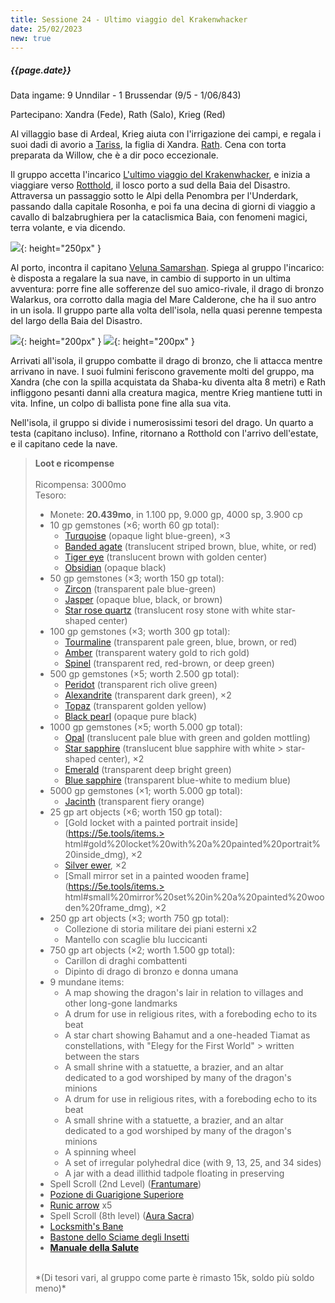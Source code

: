 ```yaml
---
title: Sessione 24 - Ultimo viaggio del Krakenwhacker
date: 25/02/2023
new: true
---
```


##### {{page.date}}

Data ingame: 9 Unndilar - 1 Brussendar (9/5 - 1/06/843)

Partecipano: Xandra (Fede), Rath (Salo), Krieg (Red)

Al villaggio base di Ardeal, Krieg aiuta con l'irrigazione dei campi, e regala i suoi dadi di avorio a [Tariss](/xho/npc/pg_related.md#tariss), la figlia di Xandra. [Rath](https://youtu.be/1_06loghbhE). Cena con torta preparata da Willow, che è a dir poco eccezionale.

Il gruppo accetta l'incarico [L'ultimo viaggio del Krakenwhacker](/xho/quest#ultimo-viaggio-del-krakenwhacker), e inizia a viaggiare verso [Rotthold](/xho/luoghi#rotthold), il losco porto a sud della Baia del Disastro. Attraversa un passaggio sotto le Alpi della Penombra per l'Underdark, passando dalla capitale Rosonha, e poi fa una decina di giorni di viaggio a cavallo di balzabrughiera per la cataclismica Baia, con fenomeni magici, terra volante, e via dicendo.

![](https://cdna.artstation.com/p/assets/images/images/002/612/804/large/piotr-krezelewski-tawerna-outdoor.jpg){: height="250px" }

Al porto, incontra il capitano [Veluna Samarshan](/xho/npc/various#minori). Spiega al gruppo l'incarico: è disposta a regalare la sua nave, in cambio di supporto in un ultima avventura: porre fine alle sofferenze del suo amico-rivale, il drago di bronzo Walarkus, ora corrotto dalla magia del Mare Calderone, che ha il suo antro in un isola. Il gruppo parte alla volta dell'isola, nella quasi perenne tempesta del largo della Baia del Disastro.

![](https://pbs.twimg.com/media/EwsOXA8VkAYLycZ?format=jpg&name=medium){: height="200px" } ![](https://www.dragonslair.it/uploads/monthly_2020_03/large.wildemount-magic-portal.jpg.01dd5895c96ba0cce7b31565d7a0c329.jpg){: height="200px" }

Arrivati all'isola, il gruppo combatte il drago di bronzo, che li attacca mentre arrivano in nave. I suoi fulmini feriscono gravemente molti del gruppo, ma Xandra (che con la spilla acquistata da Shaba-ku diventa alta 8 metri) e Rath infliggono pesanti danni alla creatura magica, mentre Krieg mantiene tutti in vita. Infine, un colpo di ballista pone fine alla sua vita.

Nell'isola, il gruppo si divide i numerosissimi tesori del drago. Un quarto a testa (capitano incluso). Infine, ritornano a Rotthold con l'arrivo dell'estate, e il capitano cede la nave.

> **Loot e ricompense**
> <br><br>
> Ricompensa: 3000mo  
> Tesoro:  
> - Monete: **20.439mo**, in 1.100 pp, 9.000 gp, 4000 sp, 3.900 cp
> - 10 gp gemstones (×6; worth 60 gp total):  
>   -   [Turquoise](https://5e.tools/items.html#turquoise_dmg) (opaque light blue-green), ×3
>   -   [Banded agate](https://5e.tools/items.html#banded%20agate_dmg) (translucent striped brown, blue, white, or red)
>   -   [Tiger eye](https://5e.tools/items.html#tiger%20eye_dmg) (translucent brown with golden center)
>   -   [Obsidian](https://5e.tools/items.html#obsidian_dmg) (opaque black)<br>
> - 50 gp gemstones (×3; worth 150 gp total):
>   -   [Zircon](https://5e.tools/items.html#zircon_dmg) (transparent pale blue-green)
>   -   [Jasper](https://5e.tools/items.html#jasper_dmg) (opaque blue, black, or brown)
>   -   [Star rose quartz](https://5e.tools/items.html#star%20rose%20quartz_dmg) (translucent rosy stone with white star-shaped center)<br>
> - 100 gp gemstones (×3; worth 300 gp total):  
>   -   [Tourmaline](https://5e.tools/items.html#tourmaline_dmg) (transparent pale green, blue, brown, or red)
>   -   [Amber](https://5e.tools/items.html#amber_dmg) (transparent watery gold to rich gold)
>   -   [Spinel](https://5e.tools/items.html#spinel_dmg) (transparent red, red-brown, or deep green)<br>
> - 500 gp gemstones (×5; worth 2.500 gp total):
>   -   [Peridot](https://5e.tools/items.html#peridot_dmg) (transparent rich olive green)
>   -   [Alexandrite](https://5e.tools/items.html#alexandrite_dmg) (transparent dark green), ×2
>   -   [Topaz](https://5e.tools/items.html#topaz_dmg) (transparent golden yellow)
>   -   [Black pearl](https://5e.tools/items.html#black%20pearl_dmg) (opaque pure black)<br>
> - 1000 gp gemstones (×5; worth 5.000 gp total):
>   -   [Opal](https://5e.tools/items.html#opal_dmg) (translucent pale blue with green and golden mottling)
>   -   [Star sapphire](https://5e.tools/items.html#star%20sapphire_dmg) (translucent blue sapphire with white > star-shaped center), ×2
>   -   [Emerald](https://5e.tools/items.html#emerald_dmg) (transparent deep bright green)
>   -   [Blue sapphire](https://5e.tools/items.html#blue%20sapphire_dmg) (transparent blue-white to medium blue)<br>
> - 5000 gp gemstones (×1; worth 5.000 gp total):
>   -   [Jacinth](https://5e.tools/items.html#jacinth_dmg) (transparent fiery orange)<br>
> - 25 gp art objects (×6; worth 150 gp total):
>   -   [Gold locket with a painted portrait inside](https://5e.tools/items.> html#gold%20locket%20with%20a%20painted%20portrait%20inside_dmg), ×2
>   -   [Silver ewer](https://5e.tools/items.html#silver%20ewer_dmg), ×2
>   -   [Small mirror set in a painted wooden frame](https://5e.tools/items.> html#small%20mirror%20set%20in%20a%20painted%20wooden%20frame_dmg), ×2
> - 250 gp art objects (×3; worth 750 gp total):
>   - Collezione di storia militare dei piani esterni x2
>   - Mantello con scaglie blu luccicanti
> - 750 gp art objects (×2; worth 1.500 gp total):
>   - Carillon di draghi combattenti
>   - Dipinto di drago di bronzo e donna umana
> - 9 mundane items:
>   -   A map showing the dragon's lair in relation to villages and other long-gone landmarks
>   -   A drum for use in religious rites, with a foreboding echo to its beat
>   -   A star chart showing Bahamut and a one-headed Tiamat as constellations, with "Elegy for the First World" > written between the stars
>   -   A small shrine with a statuette, a brazier, and an altar dedicated to a god worshiped by many of the dragon's minions
>   -   A drum for use in religious rites, with a foreboding echo to its beat
>   -   A small shrine with a statuette, a brazier, and an altar dedicated to a god worshiped by many of the dragon's minions
>   -   A spinning wheel
>   -   A set of irregular polyhedral dice (with 9, 13, 25, and 34 sides)
>   -   A jar with a dead illithid tadpole floating in preserving 
> -   Spell Scroll (2nd Level) ([Frantumare](https://dungeonsanddragons.fandom.com/it/wiki/Frantumare))
> -   [Pozione di Guarigione Superiore](https://dungeonedraghi.it/compendio/oggetti-magici/pozioni/pozione-di-guarigione/)
> -   [Runic arrow](https://old.reddit.com/r/TheGriffonsSaddlebag/comments/coxqa3/the_griffons_saddlebag_runic_ammunition_weapon/) x5
> -   Spell Scroll (8th level) ([Aura Sacra](https://dungeonedraghi.it/compendio/incantesimi/aura-sacra/))
> -   [Locksmith's Bane](https://old.reddit.com/r/TheGriffonsSaddlebag/comments/bzs95w/the_griffons_saddlebag_locksmiths_bane_wondrous/)
> -   [Bastone dello Sciame degli Insetti](https://dungeonsanddragons.fandom.com/it/wiki/Bastone_dello_Sciame_di_Insetti)
> -   [**Manuale della Salute**](https://dungeonedraghi.it/compendio/oggetti-magici/oggetti-meravigliosi/manuale-della-salute/) 
> <br>
> *(Di tesori vari, al gruppo come parte è rimasto 15k, soldo più soldo meno)*